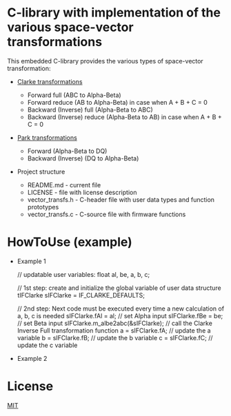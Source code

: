 # C-library with implementation of the various space-vector transformations

This embedded C-library provides the various types of space-vector transformation:
* [Clarke transformations](https://en.wikipedia.org/wiki/Alpha%E2%80%93beta_transformation)
  * Forward full (ABC to Alpha-Beta)
  * Forward reduce (AB to Alpha-Beta) in case when A + B + C = 0
  * Backward (Inverse) full (Alpha-Beta to ABC)
  * Backward (Inverse) reduce (Alpha-Beta to AB) in case when A + B + C = 0
* [Park transformations](https://en.wikipedia.org/wiki/Direct-quadrature-zero_transformation)
  * Forward (Alpha-Beta to DQ)
  * Backward (Inverse) (DQ to Alpha-Beta)

* Project structure
	* README.md - current file
	* LICENSE - file with license description
  * vector_transfs.h - C-header file with user data types and function prototypes
  * vector_transfs.c - C-source file with firmware functions

# HowToUse (example)

* Example 1

    // updatable user variables:
    float al, be, a, b, c;

    // 1st step: create and initialize the global variable of user data structure
    tIFClarke sIFClarke = IF_CLARKE_DEFAULTS;

    // 2nd step: Next code must be executed every time a new calculation of a, b, c is needed
    sIFClarke.fAl = al;               // set Alpha input
    sIFClarke.fBe = be;               // set Beta input
    sIFClarke.m_albe2abc(&sIFClarke); // call the Clarke Inverse Full transformation function
    a = sIFClarke.fA;                 // update the a variable
    b = sIFClarke.fB;                 // update the b variable
    c = sIFClarke.fC;                 // update the c variable

* Example 2


# License
  
[MIT](./LICENSE "License Description")
